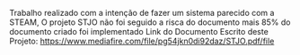 Trabalho realizado com a intenção de fazer um sistema parecido com a STEAM, O projeto STJO não foi seguido a risca do documento mais 85% do documento criado foi implementado Link do Documento Escrito deste Projeto: https://www.mediafire.com/file/pg54jkn0di92daz/STJO.pdf/file
